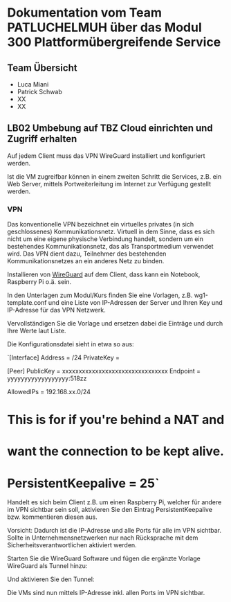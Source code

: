 # Dokumentation vom Team PATLUCHELMUH über das Modul 300 Plattformübergreifende Service 

## Team Übersicht
  * Luca Miani 
  * Patrick Schwab 
  * XX 
  * XX

## LB02 Umbebung auf TBZ Cloud einrichten und Zugriff erhalten 
Auf jedem Client muss das VPN WireGuard installiert und konfiguriert werden.

Ist die VM zugreifbar können in einem zweiten Schritt die Services, z.B. ein Web Server, mittels Portweiterleitung im Internet zur Verfügung gestellt werden.

### VPN
Das konventionelle VPN bezeichnet ein virtuelles privates (in sich geschlossenes) Kommunikationsnetz. Virtuell in dem Sinne, dass es sich nicht um eine eigene physische Verbindung handelt, sondern um ein bestehendes Kommunikationsnetz, das als Transportmedium verwendet wird. Das VPN dient dazu, Teilnehmer des bestehenden Kommunikationsnetzes an ein anderes Netz zu binden.

Installieren von [WireGuard](https://www.wireguard.com/install/) auf dem Client, dass kann ein Notebook, Raspberry Pi o.ä. sein.

In den Unterlagen zum Modul/Kurs finden Sie eine Vorlagen, z.B. wg1-template.conf und eine Liste von IP-Adressen der Server und Ihren Key und IP-Adresse für das VPN Netzwerk.

Vervollständigen Sie die Vorlage und ersetzen dabei die Einträge <replace IP> und <replace Key> durch Ihre Werte laut Liste.

Die Konfigurationsdatei sieht in etwa so aus:

`[Interface]
Address = <replace IP>/24
PrivateKey = <replace Key>

[Peer]
PublicKey = xxxxxxxxxxxxxxxxxxxxxxxxxxxxxxxx
Endpoint  = yyyyyyyyyyyyyyyyyy:518zz

AllowedIPs = 192.168.xx.0/24

# This is for if you're behind a NAT and
# want the connection to be kept alive.
# PersistentKeepalive = 25`
Handelt es sich beim Client z.B. um einen Raspberry Pi, welcher für andere im VPN sichtbar sein soll, aktivieren Sie den Eintrag PersistentKeepalive bzw. kommentieren diesen aus.

Vorsicht: Dadurch ist die IP-Adresse und alle Ports für alle im VPN sichtbar. Sollte in Unternehmensnetzwerken nur nach Rücksprache mit dem Sicherheitsverantwortlichen aktiviert werden.

Starten Sie die WireGuard Software und fügen die ergänzte Vorlage WireGuard als Tunnel hinzu:



Und aktivieren Sie den Tunnel:



Die VMs sind nun mittels IP-Adresse inkl. allen Ports im VPN sichtbar.
